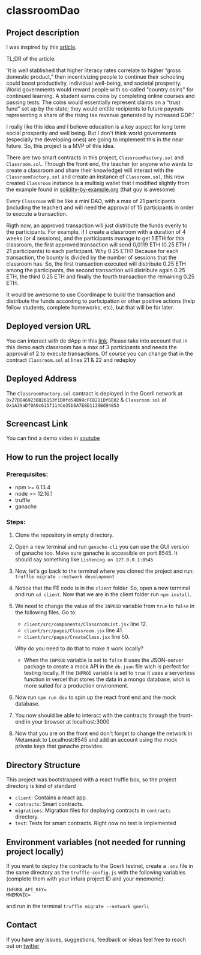 # classroomDao

## Project description

I was inspired by this [article](https://fortune.com/2020/12/15/crypto-country-coin-brian-brooks-comptroller-of-currency-learning-student-incentives/).

TL;DR of the article:

'It is well stablished that higher literacy rates correlate to higher “gross domestic product,” then incentivizing people to continue their schooling could boost productivity, individual well-being, and societal prosperity. World governments would reward people with so-called "country coins" for continued learning. A student earns coins by completing online courses and passing tests. The coins would essentially represent claims on a “trust fund” set up by the state; they would entitle recipients to future payouts representing a share of the rising tax revenue generated by increased GDP.'

I really like this idea and I believe education is a key aspect for long term social prosperity and well being. But I don't think world governments (especially the developing ones) are going to implement this in the near future. So, this project is a MVP of this idea.

There are two smart contracts in this project, `ClassroomFactory.sol` and `Classroom.sol`. Through the front end, the teacher (or anyone who wants to create a classroom and share their knowledge) will interact with the `ClassroomFactory.sol` and create an instance of `Classroom.sol`, this new created `Classroom` instance is a multisig wallet that I modified slightly from the example found in [solidity-by-example.org](https://solidity-by-example.org/app/multi-sig-wallet) (that guy is awesome)

Every `Classroom` will be like a mini DAO, with a max of 21 participants (including the teacher) and will need the approval of 15 participants in order to execute a transaction.

Rigth now, an approved transaction will just distribute the funds evenly to the participants. For example, if I create a classroom with a duration of 4 weeks (or 4 sessions), and the participants manage to get 1 ETH for this classroom, the first approved transaction will send 0,0119 ETH (0.25 ETH / 21 participants) to each participant. Why 0.25 ETH? Because for each transaction, the bounty is divided by the number of sessions that the classroom has. So, the first transaction executed will distribute 0.25 ETH among the participants, the second transaction will distribute again 0.25 ETH, the third 0.25 ETH and finally the fourth transaction the remaining 0.25 ETH.

It would be awesome to use Coordinape to build the transaction and distribute the funds according to participation or other positive actions (help fellow students, complete homeworks, etc), but that will be for later.

## Deployed version URL

You can interact with de dApp in this [link](https://classroom-dao.vercel.app/). Please take into account that in this demo each classroom has a max of 3 participants and needs the approval of 2 to execute transactions. Of course you can change that in the contract `Classroom.sol` at lines 21 & 22 and redeploy

## Deployed Address

The `ClassroomFactory.sol` contract is deployed in the Goerli network at `0x27DD46923B826153f1D0fd54B99cFC8211Df6E02` & `Classroom.sol` at `0x1A39aDf0A0c615f114Ce35b6A7E8D1139Bd94853`

## Screencast Link

You can find a demo video in [youtube](https://youtu.be/e3_iF1Tlbkg)

## How to run the project locally

### Prerequisites:

- npm >= 6.13.4
- node >= 12.16.1
- truffle
- ganache

### Steps:

1. Clone the repository in empty directory.
2. Open a new terminal and run `ganache-cli` you can use the GUI version of ganache too. Make sure ganache is accessible on port 8545. It should say something like `Listening on 127.0.0.1:8545`
3. Now, let's go back to the terminal where you cloned the project and run: `truffle migrate --network development`
4. Notice that the FE code is in the `client` folder. So, open a new terminal and run `cd client`. Now that we are in the client folder run `npm install`.
5. We need to change the value of the `INPROD` variable from `true` to `false` in the following files. Go to:

   - `client/src/components/ClassroomList.jsx` line 12.
   - `client/src/pages/Classroom.jsx` line 41.
   - `client/src/pages/CreateClass.jsx` line 50.

   Why do you need to do that to make it work locally?

   - When the `INPROD` variable is set to `false` it uses the JSON-server package to create a mock API in the `db.json` file wich is perfect for testing locally.
     If the `INPROD` variable is set to `true` it uses a serverless function in vercel that stores the data in a mongo database, wich is more suited for a production environment.

6. Now run `npm run dev` to spin up the react front end and the mock database.
7. You now should be able to interact with the contracts through the front-end in your browser at localhost:3000
8. Now that you are on the front end don't forget to change the network in Metamask to Localhost:8545 and add an account using the mock private keys that ganache provides.

## Directory Structure

This project was bootstrapped with a react truffle box, so the project directory is kind of standard

- `client`: Contains a react app.
- `contracts`: Smart contracts.
- `migrations`: Migration files for deploying contracts in `contracts` directory.
- `test`: Tests for smart contracts. Right now no test is implemented

## Environment variables (not needed for running project locally)

If you want to deploy the contracts to the Goerli testnet, create a `.env` file in the same directory as the `truffle-config.js` with the following variables (complete them with your infura project ID and your mnemonic):

```
INFURA_API_KEY=
MNEMONIC=
```

and run in the terminal `truffle migrate --network goerli`

## Contact

If you have any issues, suggestions, feedback or ideas feel free to reach out on [twitter](https://twitter.com/wildanvin)

